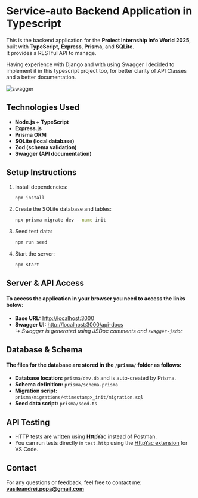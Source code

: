 # Service-auto Backend Application in Typescript

This is the backend application for the **Proiect Internship Info World 2025**, built with **TypeScript**, **Express**, **Prisma**, and **SQLite**.  
It provides a RESTful API to manage.

Having experience with Django and with using Swagger I decided to implement it in this typescript project too, for better clarity of API Classes and a better documentation.

![swagger](https://github.com/user-attachments/assets/5a4c4737-7eb9-4f8e-ab3a-165a33362251)


## Technologies Used

- **Node.js + TypeScript**
- **Express.js**
- **Prisma ORM**
- **SQLite (local database)**
- **Zod (schema validation)**
- **Swagger (API documentation)**

## Setup Instructions

1. Install dependencies:
   ```bash
   npm install
2. Create the SQLite database and tables:
   ```bash
   npx prisma migrate dev --name init
3. Seed test data:
   ```bash
   npm run seed
4. Start the server:
   ```bash
   npm start

## Server & API Access

#### To access the application in your browser you need to access the links below:

- **Base URL:** [http://localhost:3000](http://localhost:3000)
- **Swagger UI:** [http://localhost:3000/api-docs](http://localhost:3000/api-docs)  
  ↳ *Swagger is generated using JSDoc comments and `swagger-jsdoc`*


## Database & Schema

#### The files for the database are stored in the `/prisma/` folder as follows:

- **Database location:** `prisma/dev.db` and is auto-created by Prisma.
- **Schema definition:** `prisma/schema.prisma`
- **Migration script:**  
  `prisma/migrations/<timestamp>_init/migration.sql`
- **Seed data script:** `prisma/seed.ts`  


## API Testing

* HTTP tests are written using **HttpYac** instead of Postman.
* You can run tests directly in `test.http` using the [HttpYac extension](https://marketplace.visualstudio.com/items?itemName=anweber.vscode-httpyac) for VS Code.


## Contact

For any questions or feedback, feel free to contact me:
**[vasileandrei.popa@gmail.com](mailto:vasileandrei.popa@gmail.com)**


